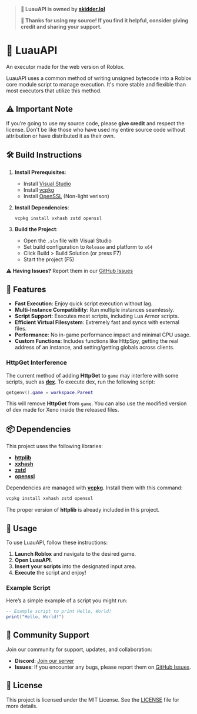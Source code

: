 > **🌿 LuauAPI is owned by [skidder.lol](https://discord.gg/eknR2BNPdT)**
> 
> **🙏 Thanks for using my source! If you find it helpful, consider giving credit and sharing your support.**

# 🌿 LuauAPI
An executor made for the web version of Roblox.

LuauAPI uses a common method of writing unsigned bytecode into a Roblox core module script to manage execution. It's more stable and flexible than most executors that utilize this method.

## ⚠️ Important Note
If you’re going to use my source code, please **give credit** and respect the license. Don't be like those who have used my entire source code without attribution or have distributed it as their own.

## 🛠️ Build Instructions
1. **Install Prerequisites**:
   - Install [Visual Studio](https://visualstudio.microsoft.com/)
   - Install [vcpkg](https://github.com/microsoft/vcpkg)
   - Install [OpenSSL](https://slproweb.com/download/Win64OpenSSL-3_4_0.exe) (Non-light verison)

2. **Install Dependencies**:
   ```sh
   vcpkg install xxhash zstd openssl
   ```

3. **Build the Project**:
   - Open the `.sln` file with Visual Studio
   - Set build configuration to `Release` and platform to `x64`
   - Click Build > Build Solution (or press F7)
   - Start the project (F5)

⚠️ **Having Issues?** Report them in our [GitHub Issues](https://github.com/LuauDev/LuauAPI/issues)

## 🌟 Features
- **Fast Execution**: Enjoy quick script execution without lag.
- **Multi-Instance Compatibility**: Run multiple instances seamlessly.
- **Script Support**: Executes most scripts, including Lua Armor scripts.
- **Efficient Virtual Filesystem**: Extremely fast and syncs with external files.
- **Performance**: No in-game performance impact and minimal CPU usage.
- **Custom Functions**: Includes functions like HttpSpy, getting the real address of an instance, and setting/getting globals across clients.

### HttpGet Interference
The current method of adding **HttpGet** to `game` may interfere with some scripts, such as [**dex**](https://raw.githubusercontent.com/infyiff/backup/main/dex.lua). To execute dex, run the following script:

```lua
getgenv().game = workspace.Parent
```

This will remove **HttpGet** from `game`. You can also use the modified version of dex made for Xeno inside the released files.

## 📦 Dependencies
This project uses the following libraries:

- [**httplib**](https://github.com/yhirose/cpp-httplib)
- [**xxhash**](https://github.com/Cyan4973/xxHash)
- [**zstd**](https://github.com/facebook/zstd)
- [**openssl**](https://github.com/openssl/openssl)

Dependencies are managed with [**vcpkg**](https://github.com/microsoft/vcpkg). Install them with this command:

```sh
vcpkg install xxhash zstd openssl
```

The proper version of **httplib** is already included in this project.

## 📖 Usage
To use LuauAPI, follow these instructions:

1. **Launch Roblox** and navigate to the desired game.
2. **Open LuauAPI**.
3. **Insert your scripts** into the designated input area.
4. **Execute** the script and enjoy!

### Example Script
Here’s a simple example of a script you might run:

```lua
-- Example script to print Hello, World!
print("Hello, World!")
```

## 🤝 Community Support
Join our community for support, updates, and collaboration:

- **Discord**: [Join our server](https://discord.gg/e8r2mWRA)
- **Issues**: If you encounter any bugs, please report them on [GitHub Issues](https://github.com/LuauAPI/LuauAPI/issues).

## 📜 License
This project is licensed under the MIT License. See the [LICENSE](LICENSE) file for more details.
